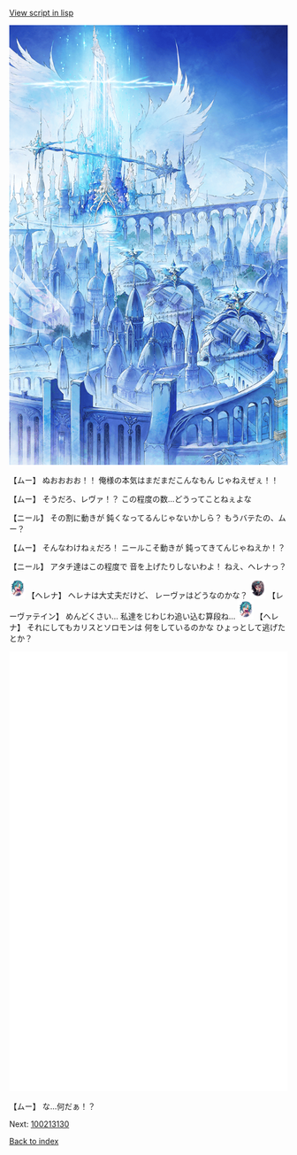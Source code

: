 [View script in lisp](../scripts/100213123.txt)

![angel_world.png](../images/backgrounds/angel_world.png)

【ムー】
ぬおおおお！！
俺様の本気はまだまだこんなもん
じゃねえぜぇ！！

【ムー】
そうだろ、レヴァ！？
この程度の数…どうってことねぇよな

【ニール】
その割に動きが
鈍くなってるんじゃないかしら？
もうバテたの、ムー？

【ムー】
そんなわけねぇだろ！
ニールこそ動きが
鈍ってきてんじゃねえか！？

【ニール】
アタチ達はこの程度で
音を上げたりしないわよ！
ねえ、ヘレナっ？

<img src="../images/units/3302811.png" alt="3302811.png" height="34"/>
【ヘレナ】
ヘレナは大丈夫だけど、
レーヴァはどうなのかな？

<img src="../images/units/3100211.png" alt="3100211.png" height="34"/>
【レーヴァテイン】
めんどくさい…
私達をじわじわ追い込む算段ね…

<img src="../images/units/3302811.png" alt="3302811.png" height="34"/>
【ヘレナ】
それにしてもカリスとソロモンは
何をしているのかな
ひょっとして逃げたとか？

![bg_white.png](../images/backgrounds/bg_white.png)

【ムー】
な…何だぁ！？


Next: [100213130](100213130.md)

[Back to index](index.md)
